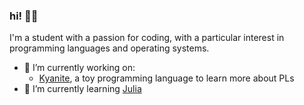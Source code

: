 ### hi! 👋🏻

I'm a student with a passion for coding, with a particular interest in programming languages and operating systems.

- 🔭 I’m currently working on:
  - [Kyanite](https://github.com/alythical/kyanite), a toy programming language to learn more about PLs
- 🌱 I’m currently learning [Julia](https://julialang.org)
<!--
- 👯 I’m looking to collaborate on ...
- 🤔 I’m looking for help with ...
- 💬 Ask me about ...
- 📫 How to reach me: ...
- 😄 Pronouns: ...
- ⚡ Fun fact: ...
-->
